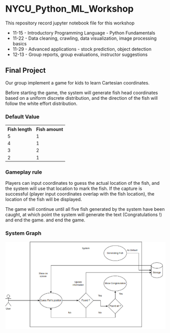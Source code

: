 # NYCU_Python_ML_Workshop

This repository record jupyter notebook file for this workshop

* 11-15 - Introductory Programming Language - Python Fundamentals
* 11-22 - Data cleaning, crawling, data visualization, image processing basics
* 11-29 - Advanced applications - stock prediction, object detection
* 12-13 - Group reports, group evaluations, instructor suggestions

## Final Project

Our group implement a game for kids to learn Cartesian coordinates.

Before starting the game, the system will generate fish head coordinates based on a uniform discrete distribution, and the direction of the fish will follow the white effort distribution.

### Default Value

<table>
    <tr>
        <th>
            Fish length
        </th>
        <th>
            Fish amount
        </th>
    </tr>
    <tr>
        <td>
            5
        </td>
        <td>
            1
        </td>
    </tr>
    <tr>
        <td>
            4
        </td>
        <td>
            1
        </td>
    </tr>
    <tr>
        <td>
            3
        </td>
        <td>
            2
        </td>
    </tr>
    <tr>
        <td>
            2
        </td>
        <td>
            1
        </td>
    </tr>
</table>

### Gameplay rule

Players can input coordinates to guess the actual location of the fish, and the system will use that location to mark the fish. If the capture is successful (player input coordinates overlap with the fish location), the location of the fish will be displayed.

The game will continue until all five fish generated by the system have been caught, at which point the system will generate the text (Congratulations !) and end the game. and end the game.

### System Graph

![System Graph](system%20graph.png)